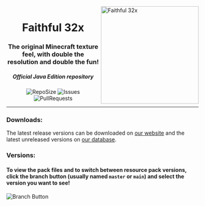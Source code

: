 <img src="https://github.com/Faithful-Resource-Pack/Branding/blob/main/logos/transparent/512/f32_logo.png?raw=true" alt="Faithful 32x" align="right" height="256px">
<div align="center">
  <h1>Faithful 32x</h1>
  <h3>The original Minecraft texture feel, with double the resolution and double the fun!</h3>
  <h5><i>Official Java Edition repository</i></h5>

![RepoSize](https://img.shields.io/github/repo-size/Compliance-Resource-Pack/Resource-Pack-32x)
![Issues](https://img.shields.io/github/issues/Compliance-Resource-Pack/Resource-Pack-32x)
![PullRequests](https://img.shields.io/github/issues-pr/Compliance-Resource-Pack/Resource-Pack-32x)
</div>

---

### Downloads:
The latest release versions can be downloaded on [our website](https://faithfulpack.net/faithful32x/latest) and the latest unreleased versions on [our database](https://database.faithfulpack.net/packs/32x-Java/Experimental/).

### Versions:
#### To view the pack files and to switch between resource pack versions, click the branch button (usually named `master` or `main`) and select the version you want to see!
![Branch Button](https://i.imgur.com/meBP6N8.png)
